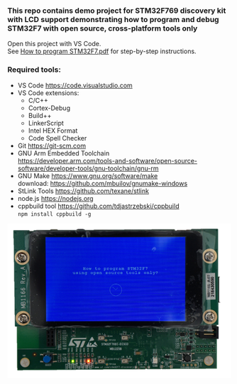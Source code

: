 ### This repo contains demo project for STM32F769 discovery kit with LCD support demonstrating how to program and debug STM32F7 with open source, cross-platform tools only

Open this project with VS Code.  
See [How to program STM32F7.pdf](How-to-program-STM32F7.pdf) for step-by-step instructions.
### Required tools:
* VS Code https://code.visualstudio.com
* VS Code extensions:
    * C/C++
    * Cortex-Debug
    * Build++
    * LinkerScript
    * Intel HEX Format
    * Code Spell Checker
* Git https://git-scm.com
* GNU Arm Embedded Toolchain  
https://developer.arm.com/tools-and-software/open-source-software/developer-tools/gnu-toolchain/gnu-rm
* GNU Make https://www.gnu.org/software/make  
download: https://github.com/mbuilov/gnumake-windows
* StLink Tools https://github.com/texane/stlink
* node.js https://nodejs.org
* cppbuild tool https://github.com/tdjastrzebski/cppbuild  
`npm install cppbuild -g`

![stm32f769](stm32f769.png)
